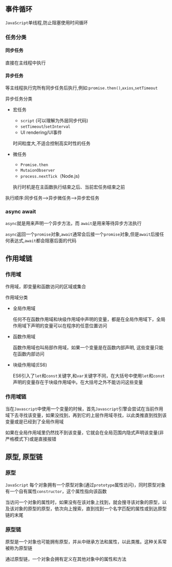 ## 事件循环

`JavaScript`单线程,防止阻塞使用时间循环

### 任务分类

#### 同步任务

直接在主线程中执行

#### 异步任务

等主线程执行完所有同步任务后执行,例如:`promise.then()`,`axios`,`setTimeout`

异步任务分类

- 宏任务

  - `script` (可以理解为外层同步代码)
  - `setTimeout`/`setInterval`
  - UI rendering/UI事件

  时间粒度大,不适合控制高实时性的任务

- 微任务

  - `Promise.then`
  - `MutaionObserver`
  - `process.nextTick`（Node.js)

  执行时机是在主函数执行结束之后、当前宏任务结束之前

执行顺序:同步任务-->异步微任务-->异步宏任务

### async await

`async`就是用来声明一个异步方法，而 `await`是用来等待异步方法执行

`async`返回一个`promise`对象,`await`通常会后接一个`promise`对象,但是`await`后接任何表达式,`await`都会阻塞后面的代码

## 作用域链

### 作用域

作用域，即变量和函数访问的区域或集合

作用域分类

- 全局作用域

  任何不在函数作用域和块级作用域中声明的变量，都是在全局作用域下，全局作用域下声明的变量可以在程序的任意位置访问

- 函数作用域

  函数作用域也叫局部作用域，如果一个变量是在函数内部声明, 这些变量只能在函数内部访问

- 块级作用域(ES6)

  ES6引入了`let`和`const`关键字,和`var`关键字不同，在大括号中使用`let`和`const`声明的变量存在于块级作用域中。在大括号之外不能访问这些变量

### 作用域链

当在`Javascript`中使用一个变量的时候，首先`Javascript`引擎会尝试在当前作用域下去寻找该变量，如果没找到，再到它的上层作用域寻找，以此类推直到找到该变量或是已经到了全局作用域

如果在全局作用域里仍然找不到该变量，它就会在全局范围内隐式声明该变量(非严格模式下)或是直接报错

## 原型, 原型链

### 原型

`JavaScript` 每个对象拥有一个原型对象(通过`prototype`属性访问)，同时原型对象有一个自有属性`constructor`，这个属性指向该函数

当访问一个对象的属性时，如果没有在该对象上找到，就会搜寻该对象的原型，以及该对象的原型的原型，依次向上搜索，直到找到一个名字匹配的属性或到达原型链的末尾

### 原型链

原型是一个对象也可能拥有原型，并从中继承方法和属性，以此类推。这种关系常被称为原型链

通过原型链，一个对象会拥有定义在其他对象中的属性和方法

